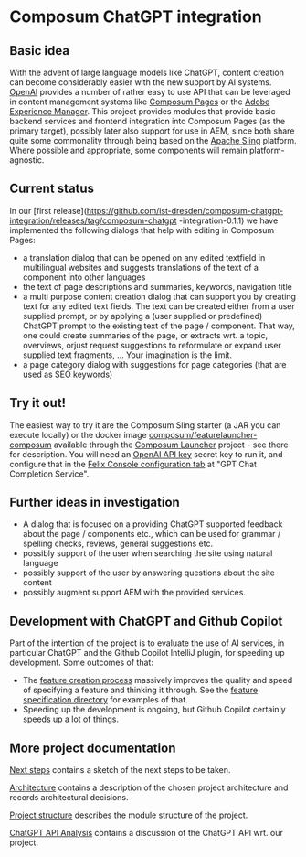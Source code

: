 # Composum ChatGPT integration

## Basic idea

With the advent of large language models like ChatGPT, content creation can become considerably easier with the new
support by AI systems. [OpenAI](https://openai.com/) provides a number of rather easy to use API that can be leveraged
in content management systems like [Composum Pages](https://www.composum.com/home.html) or the
[Adobe Experience Manager](https://business.adobe.com/products/experience-manager/adobe-experience-manager.html).
This project provides modules that provide basic backend services and frontend integration into Composum Pages
(as the primary target), possibly later also support for use in AEM, since both share quite some commonality through
being based on the [Apache Sling](https://sling.apache.org/) platform.
Where possible and appropriate, some components will remain platform-agnostic.

## Current status

In our [first release](https://github.com/ist-dresden/composum-chatgpt-integration/releases/tag/composum-chatgpt
-integration-0.1.1) we have implemented the following dialogs that help with editing in Composum Pages:

- a translation dialog that can be opened on any edited textfield in multilingual websites and suggests translations 
  of the text of a component into other languages
- the text of page descriptions and summaries, keywords, navigation title
- a multi purpose content creation dialog that can support you by creating text for any edited text fields. The text 
  can be created either from a user supplied prompt, or by applying a (user supplied or predefined) ChatGPT prompt 
  to the existing text of the page / component. That way, one could create summaries of the page, or extracts wrt. a 
  topic, overviews, orjust request suggestions to reformulate or expand user supplied text fragments, ... Your 
  imagination is the limit.
- a page category dialog with suggestions for page categories (that are used as SEO keywords)

## Try it out!

The easiest way to try it are the Composum Sling starter (a JAR you can execute locally) or the docker image
[composum/featurelauncher-composum](https://hub.docker.com/r/composum/featurelauncher-composum)
available through the 
[Composum Launcher](https://github.com/ist-dresden/composum-launch) project - see there for description.
You will need an [OpenAI API key](https://platform.openai.com/account/api-keys) secret key to run it, and configure 
that in the [Felix Console configuration tab](http://localhost:8080/system/console/configMgr) at "GPT Chat 
Completion Service".

## Further ideas in investigation

- A dialog that is focused on a providing ChatGPT supported feedback about the page / components etc., which can be 
  used for grammar / spelling checks, reviews, general suggestions etc. 
- possibly support of the user when searching the site using natural language
- possibly support of the user by answering questions about the site content
- possibly augment support AEM with the provided services.

## Development with ChatGPT and Github Copilot

Part of the intention of the project is to evaluate the use of AI services, in particular ChatGPT and the Github 
Copilot IntelliJ plugin, for speeding up development. Some outcomes of that:

- The [feature creation process](featurespecs/FeatureCreationProcess.md) massively improves the quality and speed of 
  specifying a feature and thinking it through. See the [feature specification directory](featurespecs/) for 
  examples of that.
- Speeding up the development is ongoing, but Github Copilot certainly speeds up a lot of things.

## More project documentation

[Next steps](./NextSteps.md) contains a sketch of the next steps to be taken.

[Architecture](./Architecture.md) contains a description of the chosen project architecture and records 
architectural decisions.

[Project structure](./ProjectStructure.md) describes the module structure of the project.

[ChatGPT API Analysis](./ChatGPTAPI.md) contains a discussion of the ChatGPT API wrt. our project.
